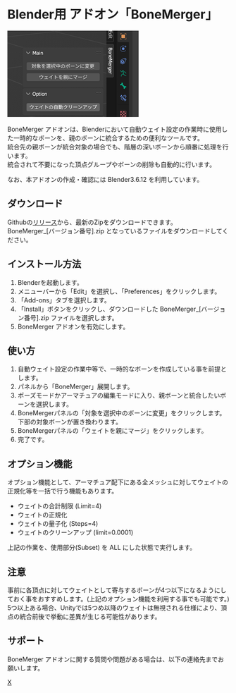 # Blender用 アドオン「BoneMerger」

![画像](./Images/image.png)

BoneMerger アドオンは、Blenderにおいて自動ウェイト設定の作業時に使用した一時的なボーンを、親のボーンに統合するための便利なツールです。  
統合先の親ボーンが統合対象の場合でも、階層の深いボーンから順番に処理を行います。  
統合されて不要になった頂点グループやボーンの削除も自動的に行います。  

なお、本アドオンの作成・確認には Blender3.6.12 を利用しています。

## ダウンロード

Githubの[リリース](https://github.com/AoiKamishiro/BoneMerger/releases)から、最新のZipをダウンロードできます。  
BoneMerger_[バージョン番号].zip となっているファイルをダウンロードしてください。  

## インストール方法

1. Blenderを起動します。
2. メニューバーから「Edit」を選択し、「Preferences」をクリックします。
3. 「Add-ons」タブを選択します。
4. 「Install」ボタンをクリックし、ダウンロードした BoneMerger_[バージョン番号].zip ファイルを選択します。
5. BoneMerger アドオンを有効にします。

## 使い方

1. 自動ウェイト設定の作業中等で、一時的なボーンを作成している事を前提とします。
2. パネルから「BoneMerger」展開します。
3. ポーズモードかアーマチュアの編集モードに入り、親ボーンと統合したいボーンを選択します。
4. BoneMergerパネルの「対象を選択中のボーンに変更」をクリックします。下部の対象ボーンが置き換わります。
5. BoneMergerパネルの「ウェイトを親にマージ」をクリックします。
6. 完了です。

## オプション機能

オプション機能として、アーマチュア配下にある全メッシュに対してウェイトの正規化等を一括で行う機能もあります。

- ウェイトの合計制限 (Limit=4)
- ウェイトの正規化
- ウェイトの量子化 (Steps=4)
- ウェイトのクリーンアップ (limit=0.0001)

上記の作業を、使用部分(Subset) を ALL にした状態で実行します。

## 注意

事前に各頂点に対してウェイトとして寄与するボーンが4つ以下になるようにしておく事をおすすめします。(上記のオプション機能を利用する事でも可能です。)  
5つ以上ある場合、Unityでは5つめ以降のウェイトは無視される仕様により、頂点の統合前後で挙動に差異が生じる可能性があります。  

## サポート

BoneMerger アドオンに関する質問や問題がある場合は、以下の連絡先までお願いします。

[X](https://x.com/aoi3192)
